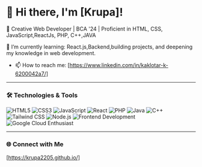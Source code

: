 # 👋 Hi there, I'm [Krupa]!


🌟 Creative Web Developer | BCA '24 | Proficient in HTML, CSS, JavaScript,ReactJs, PHP, C++,JAVA

🌱 I’m currently learning: React.js,Backend,building projects, and deepening my knowledge in web development.
- 📫 How to reach me: [https://www.linkedin.com/in/kaklotar-k-6200042a7/]

---

### 🛠️ Technologies & Tools

![HTML5](https://img.shields.io/badge/-HTML5-E34F26?style=flat&logo=html5&logoColor=white)
![CSS3](https://img.shields.io/badge/-CSS3-1572B6?style=flat&logo=css3&logoColor=white)
![JavaScript](https://img.shields.io/badge/-JavaScript-F7DF1E?style=flat&logo=javascript&logoColor=black)
![React](https://img.shields.io/badge/-React-61DAFB?style=flat&logo=react&logoColor=white)
![PHP](https://img.shields.io/badge/-PHP-777BB4?style=flat&logo=php&logoColor=white)
![Java](https://img.shields.io/badge/-Java-007396?style=flat&logo=java&logoColor=white)
![C++](https://img.shields.io/badge/-C++-00599C?style=flat&logo=c%2B%2B&logoColor=white)
![Tailwind CSS](https://img.shields.io/badge/-Tailwind%20CSS-38B2AC?style=flat&logo=tailwind-css&logoColor=white)
![Node.js](https://img.shields.io/badge/-Node.js-339933?style=flat&logo=node.js&logoColor=white)
![Frontend Development](https://img.shields.io/badge/-Frontend%20Development-61DAFB?style=flat&logo=react&logoColor=white)
![Google Cloud Enthusiast](https://img.shields.io/badge/-Google%20Cloud%20Enthusiast-4285F4?style=flat&logo=google-cloud&logoColor=white)



---




### 🌐 Connect with Me
[https://krupa2205.github.io/]
